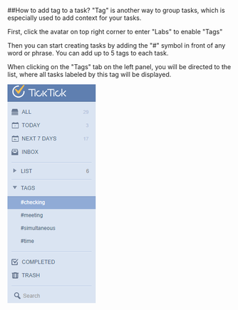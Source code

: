 ##How to add tag to a task?
"Tag" is another way to group tasks, which is especially used to add context for your tasks.

First, click the avatar on top right corner to enter "Labs" to enable "Tags"

Then you can start creating tasks by adding the "#" symbol in front of any word or phrase. You can add up to 5 tags to each task.

When clicking on the "Tags" tab on the left panel, you will be directed to the list, where all tasks labeled by this tag will be displayed.

![](../images/image1.10.2W.png)
